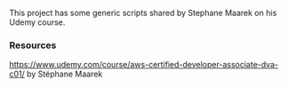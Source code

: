 This project has some generic scripts shared by Stephane Maarek on his Udemy course.

### Resources

https://www.udemy.com/course/aws-certified-developer-associate-dva-c01/ by Stéphane Maarek
